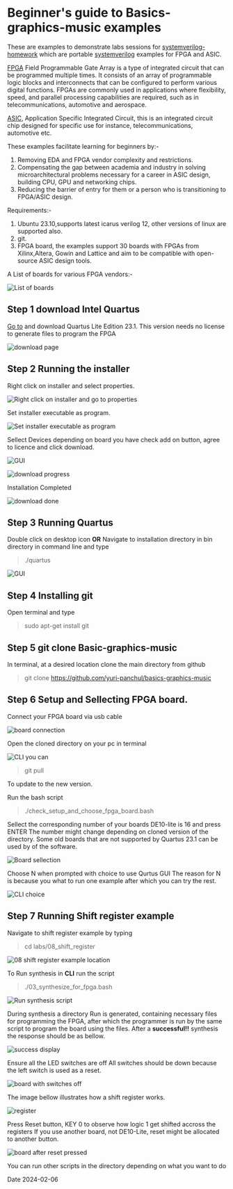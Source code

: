 Beginner's guide to Basics-graphics-music examples
==================================================

These are examples to demonstrate labs sessions for [systemverilog-homework](https://github.com/yuri-panchul/systemverilog-homework) which are portable [systemverilog](https://en.wikipedia.org/wiki/SystemVerilog)
examples for FPGA and ASIC.

[FPGA](https://en.wikipedia.org/wiki/Field-programmable_gate_array) Field Programmable Gate Array is a type of integrated circuit that can be programmed multiple times.
It consists of an array of programmable logic blocks and interconnects that can be configured to perform
various digital functions. FPGAs are commonly used in applications where flexibility, speed, and parallel
processing capabilities are required, such as in telecommunications, automotive and aerospace.

[ASIC](https://en.wikipedia.org/wiki/Application-specific_integrated_circuit), Application Specific Integrated Circuit, this is an integrated circuit chip designed for specific use
for instance, telecommunications, automotive etc.

These examples facilitate learning for beginners by:-

1. Removing EDA and FPGA vendor complexity and restrictions.
2. Compensating the gap between academia and industry in solving microarchitectural problems necessary for a career in ASIC design, building CPU, GPU and networking chips.
3. Reducing the barrier of entry for them or a person who is transitioning to FPGA/ASIC design.


Requirements:-

1. Ubuntu 23.10,supports latest icarus verilog 12, other versions of linux are supported also.
2. git.
3. FPGA board, the examples support 30 boards with FPGAs from Xilinx,Altera, Gowin and Lattice and
   aim to be compatible with open-source ASIC design tools.

A List of boards for various FPGA vendors:-

![List of boards](https://github.com/sisaphilip/myconfigs/blob/main/Pictures/boards.png)


Step 1 download Intel Quartus
-----------------------------

[Go to](https://www.intel.com/content/www/us/en/software-kit/795187/intel-quartus-prime-lite-edition-design-software-version-23-1-for-linux.html)
and download Quartus Lite Edition 23.1. This version needs no license to generate files to program the FPGA

![download page](https://github.com/sisaphilip/myconfigs/blob/main/Pictures/0.png)


Step 2 Running the installer
----------------------------

Right click on installer and select properties.

![Right click on installer and go to properties](https://github.com/sisaphilip/myconfigs/blob/main/Pictures/1.png)

Set installer executable as program.

![Set installer executable as program](https://github.com/sisaphilip/myconfigs/blob/main/Pictures/mm.png)

Sellect Devices depending on board you have check add on button, agree to licence and click download.

![GUI](https://github.com/sisaphilip/myconfigs/blob/main/Pictures/2.png)

![download progress](https://github.com/sisaphilip/myconfigs/blob/main/Pictures/3.png)

Installation Completed

![download done](https://github.com/sisaphilip/myconfigs/blob/main/Pictures/5.png)

Step 3 Running Quartus
----------------------

Double click on desktop icon **OR** Navigate to installation directory in bin directory in command line and type

> ./quartus

![GUI](https://github.com/sisaphilip/myconfigs/blob/main/Pictures/8.png)

Step 4 Installing git
---------------------

Open terminal and type

> sudo apt-get install git

Step 5 git clone Basic-graphics-music
------------------------------------

In terminal, at a desired location clone the main directory from github

> git clone https://github.com/yuri-panchul/basics-graphics-music

Step 6 Setup and Sellecting FPGA board.
-----------------------------
Connect your FPGA board via usb cable

![board connection](https://github.com/sisaphilip/myconfigs/blob/main/Pictures/b0.jpg)

Open the cloned directory on your pc in terminal


![CLI](https://github.com/sisaphilip/myconfigs/blob/main/Pictures/mm0.png) you can

> git pull

To update to the new version.

Run the bash script
> ./check_setup_and_choose_fpga_board.bash

Sellect the corresponding number of your boards DE10-lite is 16 and press ENTER The number might change depending
on cloned version of the directory. Some old boards that are not supported by Quartus 23.1 can be used by of the
software.

![Board sellection](https://github.com/sisaphilip/myconfigs/blob/main/Pictures/mm0.png)

Choose N when prompted with choice to use Qurtus GUI The reason for N is because
you what to run one example after which you can try the rest.

![CLI choice](https://github.com/sisaphilip/myconfigs/blob/main/Pictures/mm2.png)

Step 7 Running Shift register example
-------------------------------------

Navigate to shift register example by typing

> cd labs/08_shift_register

![08 shift register example location](https://github.com/sisaphilip/myconfigs/blob/main/Pictures/mm3.png)

To Run synthesis in **CLI** run the script

> ./03_synthesize_for_fpga.bash

![Run synthesis script](https://github.com/sisaphilip/myconfigs/blob/main/Pictures/mm4.png)

During synthesis a directory Run is generated, containing necessary files for programming the FPGA, after which the
programmer is run by the same script to program the board using the files. After a **successful!!** synthesis the response should be as bellow.

![success display](https://github.com/sisaphilip/myconfigs/blob/main/Pictures/mm5.png)

Ensure all the LED switches are off All switches should be down because the left switch is used as a reset.

![board with switches off](https://github.com/sisaphilip/myconfigs/blob/main/Pictures/b1.jpg)

The image bellow illustrates how a shift register works.

![register](https://github.com/sisaphilip/myconfigs/blob/main/Pictures/register.png)

Press Reset button, KEY 0 to observe how logic 1 get shifted accross the registers If you use another board,
not DE10-Lite, reset might be allocated to another button.

![board after reset pressed](https://github.com/sisaphilip/myconfigs/blob/main/Pictures/b2.jpg)


You can run other scripts in the directory depending on what you want to do



Date 2024-02-06







